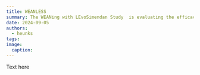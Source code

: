 ```yaml
---
title: WEANLESS
summary: The WEANing with LEvoSimendan Study  is evaluating the efficacy of levosimendan in coming off of a ventilator,
date: 2024-09-05
authors:
  - heunks
tags:
image:
  caption:
---
```


Text here